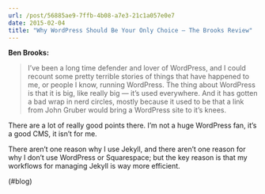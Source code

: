 ```yaml
---
url: /post/56885ae9-7ffb-4b08-a7e3-21c1a057e0e7
date: 2015-02-04
title: "Why WordPress Should Be Your Only Choice — The Brooks Review"
---
```


**Ben Brooks:**



> I’ve been a long time defender and lover of WordPress, and I could recount some pretty terrible stories of things that have happened to me, or people I know, running WordPress. The thing about WordPress is that it is big, like really big — it’s used everywhere. And it has gotten a bad wrap in nerd circles, mostly because it used to be that a link from John Gruber would bring a WordPress site to it’s knees. 



There are a lot of really good points there. I&#8217;m not a huge WordPress fan, it&#8217;s a good CMS, it isn&#8217;t for me.



There aren&#8217;t one reason why I use Jekyll, and there aren&#8217;t one reason for why I don&#8217;t use WordPress or Squarespace; but the key reason is that my workflows for managing Jekyll is way more efficient.



(#blog)